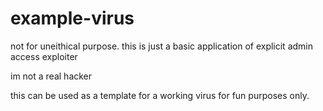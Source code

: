 # example-virus

not for uneithical purpose.
this is just a basic application of explicit admin access exploiter

im not a real hacker

this can be used as a template for a working virus for fun purposes only.

